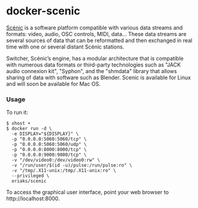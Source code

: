 # docker-scenic

[Scénic](https://github.com/sat-metalab/SCENIC/wiki) is a software platform compatible with various data streams and formats: video, audio, OSC controls, MIDI, data... These data streams are several sources of data that can be reformatted and then exchanged in real time with one or several distant Scénic stations.

Switcher, Scénic’s engine, has a modular architecture that is compatible with numerous data formats or third-party technologies such as "JACK audio connexion kit", "Syphon", and the "shmdata" library that allows sharing of data with software such as Blender. Scenic is available for Linux and will soon be available for Mac OS.

### Usage

To run it:

```
$ xhost +
$ docker run -d \
  -e DISPLAY="${DISPLAY}" \
  -p "0.0.0.0:5060:5060/tcp" \
  -p "0.0.0.0:5060:5060/udp" \
  -p "0.0.0.0:8000:8000/tcp" \
  -p "0.0.0.0:9000:9000/tcp" \
  -v "/dev/video0:/dev/video0:rw" \
  -v "/run/user/$(id -u)/pulse:/run/pulse:ro" \
  -v "/tmp/.X11-unix:/tmp/.X11-unix:ro" \
  --privileged \
  oriaks/scenic
```

To access the graphical user interface, point your web browser to http://localhost:8000.
